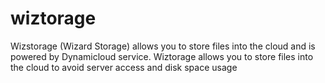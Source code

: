 # wiztorage
Wizstorage (Wizard Storage) allows you to store files into the cloud and is powered by Dynamicloud service.  Wiztorage allows you to store files into the cloud to avoid server access and disk space usage
